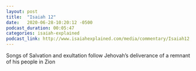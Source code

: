 ```yaml
---
layout: post
title:  "Isaiah 12"
date:   2020-06-28-10:20:12 -0500
podcast_duration: 00:05:47
categories: isaiah-explained
podcast_link: http://www.isaiahexplained.com/media/commentary/Isaiah12.mp3
---
```

Songs of Salvation and exultation follow Jehovah’s deliverance of a remnant of his people in Zion
